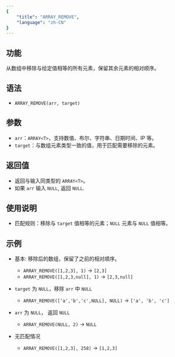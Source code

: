 ```yaml
---
{
    "title": "ARRAY_REMOVE",
    "language": "zh-CN"
}
---
```


## 功能

从数组中移除与给定值相等的所有元素，保留其余元素的相对顺序。

## 语法

- `ARRAY_REMOVE(arr, target)`

## 参数

- `arr`：`ARRAY<T>`，支持数值、布尔、字符串、日期时间、IP 等。
- `target`：与数组元素类型一致的值，用于匹配需要移除的元素。

## 返回值

- 返回与输入同类型的 `ARRAY<T>`。
- 如果 `arr` 输入 `NULL`, 返回 `NULL`.

## 使用说明

- 匹配规则：移除与 `target` 值相等的元素；`NULL` 元素与 `NULL` 值相等。

## 示例

- 基本: 移除后的数组，保留了之前的相对顺序。
  - `ARRAY_REMOVE([1,2,3], 1)` -> `[2,3]`
  - `ARRAY_REMOVE([1,2,3,null], 1)` -> `[2,3,null]`

- `target` 为 `NULL`，移除 `arr` 中 `NULL` 
  - `ARRAY_REMOVE(['a','b','c',NULL], NULL)` -> `['a', 'b', 'c']`

- `arr` 为 `NULL`， 返回  `NULL`
  - `ARRAY_REMOVE(NULL, 2)` -> `NULL`

- 无匹配情况
  - `ARRAY_REMOVE([1,2,3], 258)` -> `[1,2,3]`



